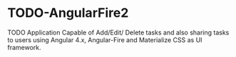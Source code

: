 # TODO-AngularFire2
TODO Application Capable of Add/Edit/ Delete tasks and also sharing tasks to users using Angular 4.x, Angular-Fire and Materialize CSS as UI framework.

